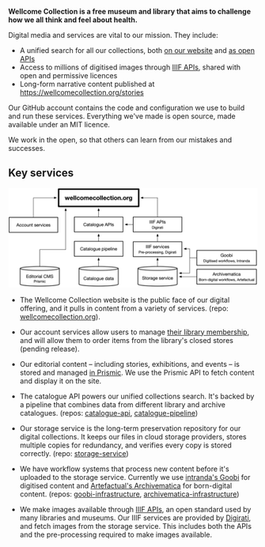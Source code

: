 **Wellcome Collection is a free museum and library that aims to challenge how we all think and feel about health.**

Digital media and services are vital to our mission.
They include:

-   A unified search for all our collections, both [on our website](https://wellcomecollection.org/collections) and [as open APIs](https://developers.wellcomecollection.org/catalogue)
-   Access to millions of digitised images through [IIIF APIs](https://developers.wellcomecollection.org/images), shared with open and permissive licences
-   Long-form narrative content published at <https://wellcomecollection.org/stories>

Our GitHub account contains the code and configuration we use to build and run these services.
Everything we've made is open source, made available under an MIT licence.

We work in the open, so that others can learn from our mistakes and successes.

## Key services

![A diagram showing the major services in wellcomecollection.org](https://raw.githubusercontent.com/wellcomecollection/.github/main/profile/services.png)

-   The Wellcome Collection website is the public face of our digital offering, and it pulls in content from a variety of services.
    (repo: [wellcomecollection.org](https://github.com/wellcomecollection/wellcomecollection.org)).

-   Our account services allow users to manage [their library membership](https://wellcomecollection.org/pages/X_2eexEAACQAZLBi), and will allow them to order items from the library's closed stores (pending release).

-   Our editorial content – including stories, exhibitions, and events – is stored and managed [in Prismic](https://prismic.io/).
    We use the Prismic API to fetch content and display it on the site.

-   The catalogue API powers our unified collections search.
    It's backed by a pipeline that combines data from different library and archive catalogues.
    (repos: [catalogue-api](https://github.com/wellcomecollection/catalogue-api), [catalogue-pipeline](https://github.com/wellcomecollection/catalogue-pipeline))

-   Our storage service is the long-term preservation repository for our digital collections.
    It keeps our files in cloud storage providers, stores multiple copies for redundancy, and verifies every copy is stored correctly. (repo: [storage-service](https://github.com/wellcomecollection/storage-service))

-   We have workflow systems that process new content before it's uploaded to the storage service.
    Currently we use [intranda's Goobi](https://www.intranda.com/en/digiverso/goobi/goobi-overview/) for digitised content and [Artefactual's Archivematica](https://www.archivematica.org/en/) for born-digital content.
    (repos: [goobi-infrastructure](https://github.com/wellcomecollection/goobi-infrastructure), [archivematica-infrastructure](https://github.com/wellcomecollection/archivematica-infrastructure))

-   We make images available through [IIIF APIs](https://iiif.io/api/), an open standard used by many libraries and museums.
    Our IIIF services are provided by [Digirati](https://digirati.com/), and fetch images from the storage service.
    This includes both the APIs and the pre-processing required to make images available.
